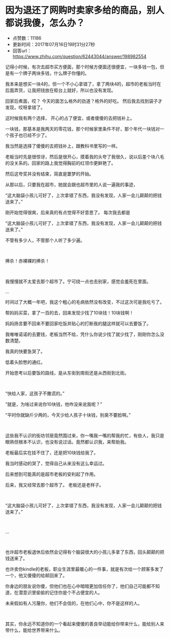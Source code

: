 # 因为退还了网购时卖家多给的商品，别人都说我傻，怎么办？
- 点赞数：11186
- 更新时间：2017年07月16日19时31分27秒
- 回答url：https://www.zhihu.com/question/62443044/answer/198982554
<body>
 <p data-pid="RdQZallH">记得小时候，有次去超市买方便面，那个时候方便面还很便宜，一块多钱一包，但是有一个牌子两块多钱，什么牌子你懂的。</p>
 <p data-pid="Wm_Bz1DZ">我本来是想买一块4的，但一个不小心拿错了，拿了两块4的，超市的老板当时在后面弄货，让我把钱放在柜台上就好，所以也没有发现。</p>
 <p data-pid="3BrFNjPS">回家后煮面，哎？ 今天的面怎么格外的劲道？格外的好吃。 然后我去找到袋子才发现，哎呀拿错了。</p>
 <p data-pid="rOs8a7i5">这时候我有两个选择， 开心的占了便宜，或者傻傻的去把钱补上。</p>
 <p data-pid="hm8gmYdI">一块钱，那基本是我两天的零花钱，那个时候家里条件不好，那个年代一块钱对一个孩子也已经不少了。</p>
 <p data-pid="BIHQFXFS">我当然是选择了傻傻的去把钱补上，跟教科书里写的一样。</p>
 <p data-pid="BezL31R0">老板当时先是很惊讶，然后是很开心，摸着我的头夸了我很久，说以后差个块八毛的没关系的。回家的路上我觉得胸前的红领巾更鲜艳了。</p>
 <p data-pid="8T5HmlzM">然后这夸奖并没有结束，简直是噩梦的开始。</p>
 <p data-pid="rV-Srvpy">从那以后，只要我在超市，她就会跟也超市里的人说一遍我的事迹，</p>
 <p data-pid="DcS_Y0mG">“这大脑袋小孩儿可好了，上次拿错了东西，我没有发现，人家一会儿颠颠的把钱送来了。”</p>
 <p data-pid="j_QH_tzB">刚开始觉得很爽，后来真的有点觉得不好意思了。 每次我去都是</p>
 <p data-pid="Myf7kQQr">“这大脑袋小孩儿可好了，上次拿错了东西，我没有发现，人家一会儿颠颠的把钱送来了。”</p>
 <p data-pid="8wN08L2o">不管有多少人，不管那个人听了多少遍。</p>
 <p class="ztext-empty-paragraph"><br></p>
 <p data-pid="8Ajg-alN">捧杀！赤裸裸的捧杀！</p>
 <p class="ztext-empty-paragraph"><br></p>
 <p data-pid="FQ2tNWoQ">我慢慢就不太爱去那个超市了。宁可绕一点也去别家，感觉会羞死在里面。</p>
 <p data-pid="6cZR43nG">…</p>
 <p data-pid="ARbrmXGe">时间过了大概一年吧，我这个粗心的毛病依然没有改变，不过这次可是我吃亏了。</p>
 <p data-pid="Qo5i7Moy">帮妈妈买菜，拿了一百的去，回来发现少找了10块钱！10块钱啊！</p>
 <p data-pid="bQtdLO_t">妈妈扬言要不回来不要回家吃饭并贴心的打断我的腿这样就可以去要饭了。</p>
 <p data-pid="it1U65bp">我唯唯诺诺的去要钱，老板当然不给，凭什么你说少找了就少找了，刚刚你怎么没数清楚。</p>
 <p data-pid="iP0bToaP">我真的快要急哭了。</p>
 <p data-pid="cLe6tU6x">低着头脸憋的通红。</p>
 <p data-pid="wlpukFOR">开始思考以后要饭的路线，是从东街到南街还是从西街到北街。</p>
 <p class="ztext-empty-paragraph"><br></p>
 <p data-pid="9MZd65z7">“快给人家，这孩子不撒谎的。”</p>
 <p data-pid="tMWP4wml">“就是，为啥过来讹你10块钱，他咋没来讹我呢？”</p>
 <p data-pid="8psFHnwv">“平时你就缺斤少两的，今天少给人孩子十块钱，别臭不要脸啊。”</p>
 <p class="ztext-empty-paragraph"><br></p>
 <p data-pid="dyRThVMV">这些我不认识的街坊邻居竟然围过来，你一嘴我一嘴的帮我的忙，有些人，我只是眼熟但根本不认识，也没有说过话。竟然都认识我，来帮助我。</p>
 <p data-pid="LOq5PDNj">老板最后实在挂不住了，还是把10块钱给我了。</p>
 <p data-pid="1e2HA7BJ">我当时感动的哭了，觉得自己从来没有这么幸运过。</p>
 <p data-pid="Wb4FwS7l">后来想到可能真的是超市老板的安利起了作用。</p>
 <p data-pid="BQ-d0a7d">后来，我又经常去那个超市了。 老板还是老样子。</p>
 <p class="ztext-empty-paragraph"><br></p>
 <p data-pid="RBYBggHc">“这大脑袋小孩儿可好了，上次拿错了东西，我没有发现，人家一会儿颠颠的把钱送来了。”</p>
 <p class="ztext-empty-paragraph"><br></p>
 <p data-pid="MmMpS1G4">…</p>
 <p class="ztext-empty-paragraph"><br></p>
 <p data-pid="RMPB6KLT">也许超市老板退休后依然会记得有个脑袋很大的小孩儿多拿了东西，回头颠颠的把钱送来了。</p>
 <p data-pid="OszOfgQo">也许卖你kindle的老板，职业生涯里最暖心的一件事，就是有次给一个顾客多发了一个，他又傻傻的给邮回来了。</p>
 <p data-pid="LGS8JLXH">你身边的朋友说你傻，但他们也在心中暗暗更加信任你了，他们自己可能都不知道，在潜意识里偷偷的记住你是个不占便宜的人。</p>
 <p data-pid="z2D89IlM">未来假如有人污蔑你，他们不会信的，在他们心中，你不是这样的人。</p>
 <p class="ztext-empty-paragraph"><br></p>
 <p data-pid="IRRbyUtF">其实，你永远不知道你的一个看起来傻傻的善良举动能给你带来什么，能给别人来带什么，能给世界带来什么。</p>
</body>